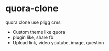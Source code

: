 # quora-clone
quora clone use pligg cms
- Custom theme like quora
- plugin like, share fb
- Upload link, video youtube, image, question
